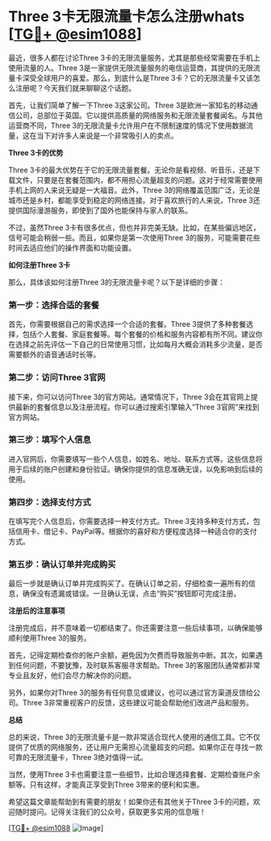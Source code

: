 # Three 3卡无限流量卡怎么注册whats [[TG💪+ @esim1088](https://t.me/s/esim1088)]

最近，很多人都在讨论Three 3卡的无限流量服务，尤其是那些经常需要在手机上使用流量的人。Three 3是一家提供无限流量服务的电信运营商，其提供的无限流量卡深受全球用户的喜爱。那么，到底什么是Three 3卡？它的无限流量卡又该怎么注册呢？今天我们就来聊聊这个话题。

首先，让我们简单了解一下Three 3这家公司。Three 3是欧洲一家知名的移动通信公司，总部位于英国。它以提供高质量的网络服务和无限流量套餐闻名。与其他运营商不同，Three 3的无限流量卡允许用户在不限制速度的情况下使用数据流量，这在当下对许多人来说是一个非常吸引人的卖点。

**Three 3卡的优势**

Three 3卡的最大优势在于它的无限流量套餐。无论你是看视频、听音乐，还是下载文件，只要是在套餐范围内，都不用担心流量超支的问题。这对于经常需要使用手机上网的人来说无疑是一大福音。此外，Three 3的网络覆盖范围广泛，无论是城市还是乡村，都能享受到稳定的网络连接。对于喜欢旅行的人来说，Three 3还提供国际漫游服务，即使到了国外也能保持与家人的联系。

不过，虽然Three 3卡有很多优点，但也并非完美无缺。比如，在某些偏远地区，信号可能会稍弱一些。而且，如果你是第一次使用Three 3的服务，可能需要花些时间去适应他们的操作界面和功能设置。

**如何注册Three 3卡**

那么，具体该如何注册Three 3的无限流量卡呢？以下是详细的步骤：

### 第一步：选择合适的套餐

首先，你需要根据自己的需求选择一个合适的套餐。Three 3提供了多种套餐选择，包括个人套餐、家庭套餐等。每个套餐的价格和服务内容都有所不同。建议你在选择之前先评估一下自己的日常使用习惯，比如每月大概会消耗多少流量，是否需要额外的语音通话时长等。

### 第二步：访问Three 3官网

接下来，你可以访问Three 3的官方网站。通常情况下，Three 3会在其官网上提供最新的套餐信息以及注册流程。你可以通过搜索引擎输入“Three 3官网”来找到官方网站。

### 第三步：填写个人信息

进入官网后，你需要填写一些个人信息，如姓名、地址、联系方式等。这些信息将用于后续的账户创建和身份验证。确保你提供的信息准确无误，以免影响到后续的使用。

### 第四步：选择支付方式

在填写完个人信息后，你需要选择一种支付方式。Three 3支持多种支付方式，包括信用卡、借记卡、PayPal等。根据你的喜好和方便程度选择一种适合你的支付方式。

### 第五步：确认订单并完成购买

最后一步就是确认订单并完成购买了。在确认订单之前，仔细检查一遍所有的信息，确保没有遗漏或错误。一旦确认无误，点击“购买”按钮即可完成注册。

**注册后的注意事项**

注册完成后，并不意味着一切都结束了。你还需要注意一些后续事项，以确保能够顺利使用Three 3的服务。

首先，记得定期检查你的账户余额，避免因为欠费而导致服务中断。其次，如果遇到任何问题，不要犹豫，及时联系客服寻求帮助。Three 3的客服团队通常都非常专业且友好，他们会尽力解决你的问题。

另外，如果你对Three 3的服务有任何意见或建议，也可以通过官方渠道反馈给公司。Three 3非常重视客户的反馈，这些建议可能会帮助他们改进产品和服务。

**总结**

总的来说，Three 3的无限流量卡是一款非常适合现代人使用的通信工具。它不仅提供了优质的网络服务，还让用户无需担心流量超支的问题。如果你正在寻找一款可靠的无限流量卡，Three 3绝对值得一试。

当然，使用Three 3卡也需要注意一些细节，比如合理选择套餐、定期检查账户余额等。只有这样，才能真正享受到Three 3带来的便利和实惠。

希望这篇文章能帮助到有需要的朋友！如果你还有其他关于Three 3卡的问题，欢迎随时提问。记得关注我们的公众号，获取更多实用的信息哦！

[[TG💪+ @esim1088](https://t.me/s/esim1088) ![Image](https://i.postimg.cc/4NQfJmqS/Snipaste-2025-05-13-00-14-12.png)]